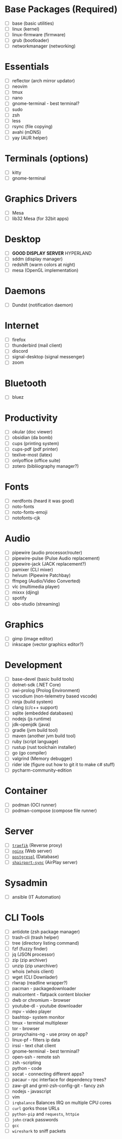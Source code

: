 
# Base Packages (Required)
- [ ] base (basic utilities)
- [ ] linux (kernel)
- [ ] linux-firmware (firmware)
- [ ] grub (bootloader)
- [ ] networkmanager (networking)

# Essentials 
- [ ] reflector (arch mirror updator)
- [ ] neovim
- [ ] tmux
- [ ] nano 
- [ ] gnome-terminal - best terminal? 
- [ ] sudo 
- [ ] zsh
- [ ] less
- [ ] rsync (file copying)
- [ ] avahi (mDNS)
- [ ] yay (AUR helper)

# Terminals (options)
- [ ] kitty
- [ ] gnome-terminal

# Graphics Drivers
- [ ] Mesa
- [ ] lib32 Mesa (for 32bit apps)

# Desktop 
- [ ] **GOOD DISPLAY SERVER** HYPERLAND 
- [ ] sddm (display manager)
- [ ] redshift (warm colors at night)
- [ ] mesa (OpenGL implementation) 

# Daemons 
- [ ] Dundst (notification daemon)

# Internet
- [ ] firefox 
- [ ] thunderbird (mail client)
- [ ] discord 
- [ ] signal-desktop (signal messenger)
- [ ] zoom 

# Bluetooth 
- [ ] bluez

# Productivity
- [ ] okular (doc viewer)
- [ ] obsidian (da bomb)
- [ ] cups (printing system)
- [ ] cups-pdf (pdf printer)
- [ ] texlive-most (latex)
- [ ] onlyoffice (office suite)
- [ ] zotero (bibliiography manager?)

# Fonts
- [ ] nerdfonts (heard it was good)
- [ ] noto-fonts
- [ ] noto-fonts-emoji
- [ ] notofonts-cjk

# Audio
- [ ] pipewire (audio processor/router)
- [ ] pipewire-pulse (Pulse Audio replacement)
- [ ] pipewire-jack (JACK replacement?)
- [ ] pamixer (CLI mixer)
- [ ] helvum (Pipewire Patchbay)
- [ ] ffmpeg (Audio/Video Converted)
- [ ] vlc (multimedia player)
- [ ] mixxx (djing)
- [ ] spotify 
- [ ] obs-studio (streaming)

# Graphics
- [ ] gimp (image editor)
- [ ] inkscape (vector graphics editor?)

# Development 
- [ ] base-devel (basic build tools)
- [ ] dotnet-sdk (.NET Core)
- [ ] swi-prolog (Prolog Environment)
- [ ] vscodium (non-telemetry based vscode)
- [ ] ninja (build system)
- [ ] clang (c/c++ support)
- [ ] sqlite (embedded databases)
- [ ] nodejs (js runtime)
- [ ] jdk-openjdk (java)
- [ ] gradle (jvm build tool)
- [ ] maven (another jvm build tool)
- [ ] ruby (script language)
- [ ] rustup (rust toolchain installer)
- [ ] go (go compiler)
- [ ] valgrind (Memory debugger)
- [ ] rider ide (figure out how to git it to make c# stuff)
- [ ] pycharm-community-edition

# Container 
- [ ] podman (OCI runner)
- [ ] podman-compose (compose file runner)

# Server 
- [ ] [`traefik`](https://archlinux.org/packages/community/x86_64/traefik/) (Reverse proxy)
- [ ] [`nginx`](https://archlinux.org/packages/extra/x86_64/nginx/) (Web server)
- [ ] [`postgresql`](https://archlinux.org/packages/extra/x86_64/postgresql/) (Database)
- [ ] [`shairport-sync`](https://archlinux.org/packages/community/x86_64/shairport-sync/) (AirPlay server)

# Sysadmin
- [ ] ansible (IT Automation)

# CLI Tools
- [ ] antidote (zsh package manager) 
- [ ] trash-cli (trash helper)
- [ ] tree (directory listing command)
- [ ] fzf (fuzzy finder)
- [ ] jq (JSON processor)
- [ ] zip (zip archiver)
- [ ] unzip (zip unarchiver)
- [ ] whois (whois client)
- [ ] wget (CLI Downlader)
- [ ] rlwrap (readline wrapper?)
- [ ] pacman - packagedownloader 
- [ ] malcontent - flatpack content blocker
- [ ] dwb or chromium - browser 
- [ ] youtube-dl - youtube downloader 
- [ ] mpv - video player
- [ ] bashtop- system monitor
- [ ] tmux - terminal multiplexer 
- [ ] tor - browser 
- [ ] proxychains-ng - use proxy on app?
- [ ] linux-pf - filters ip data
- [ ] irssi - text chat client 
- [ ] gnome-terminal - best terminal? 
- [ ] open-ssh - remote ssh
- [ ] zsh -scripting 
- [ ] python - code
- [ ] socat - connecting different apps? 
- [ ] pacaur - rpc interface for dependency trees? 
- [ ] zaw-git and grml-zsh-config-git - fancy zsh
- [ ] nodejs - javascript
- [ ] vim 
- [ ] `irqbalance` Balances IRQ on multiple CPU cores
- [ ] `curl` gorks those URLs
- [ ] `python-pip` and `requests`, `httpie`
- [ ] `john` crack passwords
- [ ] `gcc` 
- [ ] `wireshark` to sniff packets
